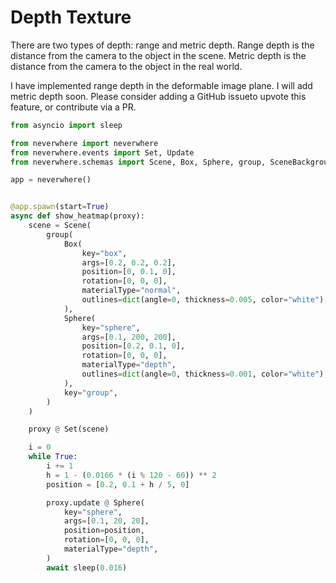 
# Depth Texture

There are two types of depth: range and metric depth. Range depth is the distance from the camera to the object in the scene. Metric depth is the distance from the camera to the object in the real world. 

I have implemented range depth in the deformable image plane. I will add metric depth soon. Please consider adding a GitHub issueto upvote this feature, or contribute via a PR.

```python
from asyncio import sleep

from neverwhere import neverwhere
from neverwhere.events import Set, Update
from neverwhere.schemas import Scene, Box, Sphere, group, SceneBackground

app = neverwhere()


@app.spawn(start=True)
async def show_heatmap(proxy):
    scene = Scene(
        group(
            Box(
                key="box",
                args=[0.2, 0.2, 0.2],
                position=[0, 0.1, 0],
                rotation=[0, 0, 0],
                materialType="normal",
                outlines=dict(angle=0, thickness=0.005, color="white"),
            ),
            Sphere(
                key="sphere",
                args=[0.1, 200, 200],
                position=[0.2, 0.1, 0],
                rotation=[0, 0, 0],
                materialType="depth",
                outlines=dict(angle=0, thickness=0.001, color="white"),
            ),
            key="group",
        )
    )

    proxy @ Set(scene)

    i = 0
    while True:
        i += 1
        h = 1 - (0.0166 * (i % 120 - 60)) ** 2
        position = [0.2, 0.1 + h / 5, 0]

        proxy.update @ Sphere(
            key="sphere",
            args=[0.1, 20, 20],
            position=position,
            rotation=[0, 0, 0],
            materialType="depth",
        )
        await sleep(0.016)
```
